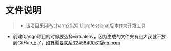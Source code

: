 # 文件说明
> - 该项目采用Pycharm2020.1.1professional版本作为开发工具
- 创建Django项目的时候要选择virtualenv，因为生成的文件夹有点大我就不放到GitHub上了，如有需要联系3245849061@qq.com

